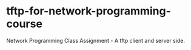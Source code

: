 # tftp-for-network-programming-course
Network Programming Class Assignment - A tftp client and server side.
